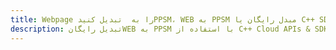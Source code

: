 ---title: Webpage را به  تبدیل کنیدPPSM، WEB به PPSM مبدل رایگان یا C++ SDKdescription: تبدیل رایگانWEB به PPSM با استفاده از C++ Cloud APIs & SDK همچنین اسناد PDF را در Cloud ایجاد، ویرایش و رندر کنید.---